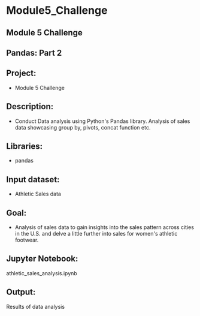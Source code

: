 # Module5_Challenge
## Module 5 Challenge

## Pandas: Part 2

## Project:
- Module 5 Challenge

## Description:
- Conduct Data analysis using Python's Pandas library. Analysis of sales data showcasing group by, pivots, concat function etc.

## Libraries:
- pandas

## Input dataset:
- Athletic Sales data

## Goal:
- Analysis of sales data to gain insights into the sales pattern across cities in the U.S. and delve a little further into sales for women's athletic footwear.

## Jupyter Notebook:
athletic_sales_analysis.ipynb

## Output:
Results of data analysis

